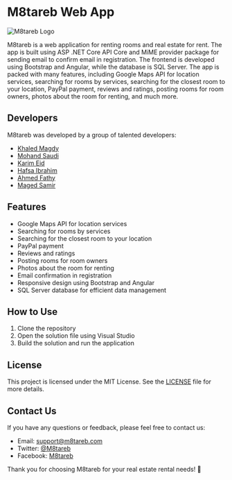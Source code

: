 # M8tareb Web App

![M8tareb Logo](https://example.com/logo.png)

M8tareb is a web application for renting rooms and real estate for rent. The app is built using ASP .NET Core API Core and MiME provider package for sending email to confirm email in registration. The frontend is developed using Bootstrap and Angular, while the database is SQL Server. The app is packed with many features, including Google Maps API for location services, searching for rooms by services, searching for the closest room to your location, PayPal payment, reviews and ratings, posting rooms for room owners, photos about the room for renting, and much more.

## Developers

M8tareb was developed by a group of talented developers:

- [Khaled Magdy](https://www.linkedin.com/in/khaledmagdy/)
- [Mohand Saudi](https://www.linkedin.com/in/mohand-saudi/)
- [Karim Eid](https://www.linkedin.com/in/karimeid93/)
- [Hafsa Ibrahim](https://www.linkedin.com/in/hafsaibrahim/)
- [Ahmed Fathy](https://www.linkedin.com/in/ahmedfathy1997/)
- [Maged Samir](https://www.linkedin.com/in/maged-samir/)

## Features

- Google Maps API for location services
- Searching for rooms by services
- Searching for the closest room to your location
- PayPal payment
- Reviews and ratings
- Posting rooms for room owners
- Photos about the room for renting
- Email confirmation in registration
- Responsive design using Bootstrap and Angular
- SQL Server database for efficient data management

## How to Use

1. Clone the repository
2. Open the solution file using Visual Studio
3. Build the solution and run the application

## License

This project is licensed under the MIT License. See the [LICENSE](https://github.com/example/M8tareb/blob/main/LICENSE) file for more details.

## Contact Us

If you have any questions or feedback, please feel free to contact us:

- Email: [support@m8tareb.com](mailto:support@m8tareb.com)
- Twitter: [@M8tareb](https://twitter.com/M8tareb)
- Facebook: [M8tareb](https://www.facebook.com/M8tareb)

Thank you for choosing M8tareb for your real estate rental needs! 🎉
